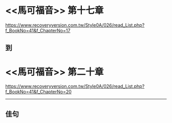 # <<馬可福音>> 第十七章
<https://www.recoveryversion.com.tw/Style0A/026/read_List.php?f_BookNo=41&f_ChapterNo=17>

## 到
          
# <<馬可福音>> 第二十章
<https://www.recoveryversion.com.tw/Style0A/026/read_List.php?f_BookNo=41&f_ChapterNo=20>

***
## 佳句
```

```
